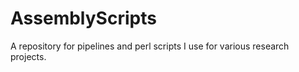 # AssemblyScripts

A repository for pipelines and perl scripts I use for various research projects. 
